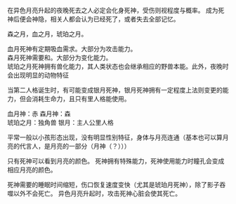 在异色月亮升起的夜晚死去之人必定会化身死神，受伤则视程度与概率。
成为死神后便会神隐，相关人都会认为已经死了，或者失去全部记忆。

森之月，血之月，琥珀之月。

血月死神有定期吸血需求。大部分为攻击能力。  
森月死神需要和。大部分为变化能力。  
琥珀之月死神拥有兽化能力，其人类状态也会继承相应的野兽本能。此外，夜晚时会出现明显的动物特征

当第二人格诞生时，有可能变成银月死神，银月死神拥有一定程度上法则变更的能力，但会消耗生命力，且只有里人格能使用。

血月神：赤 
森月神：森  
琥珀之月：独角兽
银月：主人公里人格

平常一般以小孩形态出现，没有明显性别特征，身体与月亮连通（基本也可以算月亮的代言人，是月亮的一部分（月神（？）））

只有死神可以看到月亮的颜色。
死神拥有特殊能力，死神使用能力时瞳孔会变成相应月亮的颜色。

死神需要的睡眠时间缩短，伤口恢复速度变快（尤其是琥珀月死神），除了影子吞噬以外不会死亡。
异色月亮升起时，攻击死神心脏会使其死亡。